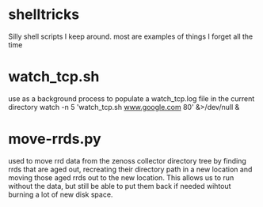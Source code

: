 # shelltricks
Silly shell scripts I keep around.  most are examples of things I forget all the time

# watch_tcp.sh
use as a background process to populate a watch_tcp.log file in the current directory
watch -n 5 'watch_tcp.sh www.google.com 80' &>/dev/null &


# move-rrds.py
used to move rrd data from the zenoss collector directory tree by finding rrds
that are aged out, recreating their directory path in a new location and moving
those aged rrds out to the new location. This allows us to run without the
data, but still be able to put them back if needed wihtout burning a lot of new
disk space.
